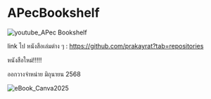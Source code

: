 # APecBookshelf

![youtube_APec Bookshelf](https://github.com/user-attachments/assets/3f39ff14-6629-47b3-8b56-a9877d08137e)

link ไป หนังสือเล่มต่าง ๆ : https://github.com/prakayrat?tab=repositories


หนังสือใหม่!!!!!     

ออกวางจำหน่าย มิถุนายน 2568

![eBook_Canva2025](https://github.com/user-attachments/assets/9afce8d2-14bb-4534-a59e-aa92ef730940)


